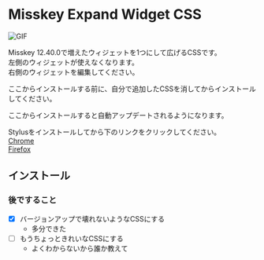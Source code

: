 # Misskey Expand Widget CSS

![GIF](https://user-images.githubusercontent.com/28654659/86532934-7c0b9980-bf08-11ea-92da-ecefaa5f0e1e.gif)

Misskey 12.40.0で増えたウィジェットを1つにして広げるCSSです。  
左側のウィジェットが使えなくなります。  
右側のウィジェットを編集してください。

ここからインストールする前に、自分で追加したCSSを消してからインストールしてください。

ここからインストールすると自動アップデートされるようになります。

Stylusをインストールしてから下のリンクをクリックしてください。  
[Chrome](https://chrome.google.com/webstore/detail/stylus/clngdbkpkpeebahjckkjfobafhncgmne?hl=ja)  
[Firefox](https://addons.mozilla.org/ja/firefox/addon/styl-us/)

## インストール

### 後ですること

- [x] バージョンアップで壊れないようなCSSにする
  - 多分できた
- [ ] もうちょっときれいなCSSにする
  - よくわからないから誰か教えて
